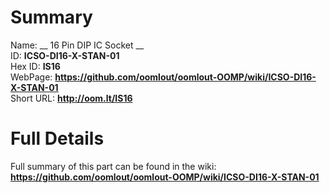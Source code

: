 
Summary
=================
  
Name: __ 16 Pin DIP IC Socket __    
ID: __ICSO-DI16-X-STAN-01__   
Hex ID: __IS16__   
WebPage: __https://github.com/oomlout/oomlout-OOMP/wiki/ICSO-DI16-X-STAN-01__   
Short URL: __http://oom.lt/IS16__   

Full Details
==========================
Full summary of this part can be found in the wiki:   
__https://github.com/oomlout/oomlout-OOMP/wiki/ICSO-DI16-X-STAN-01__    

